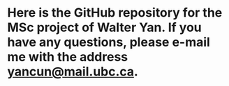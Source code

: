 # Here is the GitHub repository for the MSc project of Walter Yan. If you have any questions, please e-mail me with the address yancun@mail.ubc.ca.
